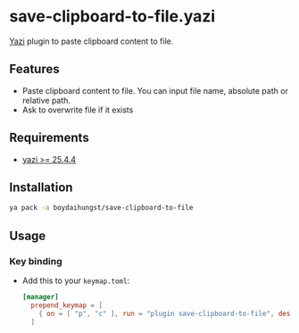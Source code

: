 # save-clipboard-to-file.yazi

[Yazi](https://github.com/sxyazi/yazi) plugin to paste clipboard content to file.

## Features

- Paste clipboard content to file. You can input file name, absolute path or relative path.
- Ask to overwrite file if it exists

## Requirements

- [yazi >= 25.4.4](https://github.com/sxyazi/yazi)

## Installation

```sh
ya pack -a boydaihungst/save-clipboard-to-file
```

## Usage

### Key binding

- Add this to your `keymap.toml`:

  ```toml
  [manager]
    prepend_keymap = [
      { on = [ "p", "c" ], run = "plugin save-clipboard-to-file", desc = "Paste clipboard content to file" },
    ]
  ```
